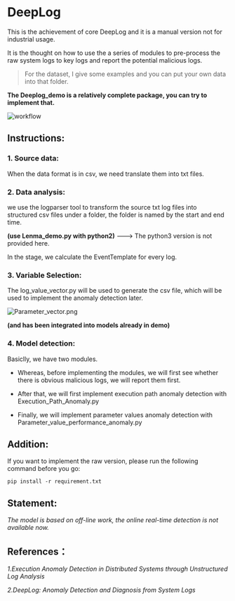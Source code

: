 # DeepLog
This is the achievement of core DeepLog and it is a manual version not for industrial usage.

It is the thought on how to use the a series of modules to pre-process the raw system logs to key logs and report the potential malicious logs.

> For the dataset, I give some examples and you can put your own data into that folder.

**The Deeplog_demo is a relatively complete package, you can try to implement that.**

![workflow](https://github.com/Wapiti08/DeepLog/blob/master/Deeplog_demo/Pic/Deeplog_dataflow.png)


## Instructions:

###  1. Source data:
When the data format is in csv, we need translate them into txt files.

###  2. Data analysis:
we use the logparser tool to transform the source txt log files into structured csv files under a folder, the folder is named by the start and end time.

**(use Lenma_demo.py with python2)** ---> The python3 version is not provided here.

In the stage, we calculate the EventTemplate for every log. 

###  3. Variable Selection:
The log_value_vector.py will be used to generate the csv file, which will be used to implement the anomaly detection later. 

![Parameter_vector.png](https://github.com/Wapiti08/DeepLog/blob/master/Deeplog_demo/Pic/Dataframe.png)



**(and has been integrated into models already in demo)**

###  4. Model detection:
Basiclly, we have two modules. 

- Whereas, before implementing the modules, we will first see whether there is obvious malicious logs, we will report them first.
	
- After that, we will first implement execution path anomaly detection with Execution_Path_Anomaly.py
	
- Finally, we will implement parameter values anomaly detection with Parameter_value_performance_anomaly.py	


## Addition:
If you want to implement the raw version, please run the following command before you go:
```
pip install -r requirement.txt
```

## Statement:
*The model is based on off-line work, the online real-time detection is not available now.*

## References：
*1.Execution Anomaly Detection in Distributed Systems through Unstructured Log Analysis*

*2.DeepLog: Anomaly Detection and Diagnosis from System Logs*
